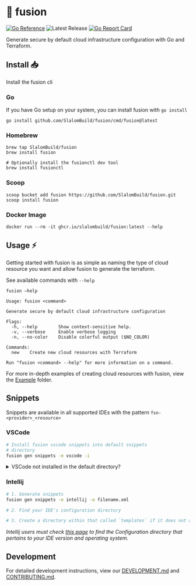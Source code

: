 # 🧬 fusion

[![Go Reference](https://pkg.go.dev/badge/github.com/SlalomBuild/fusion.svg)](https://pkg.go.dev/github.com/SlalomBuild/fusion)
![Latest Release](https://img.shields.io/github/v/release/SlalomBuild/fusion?label=latest%20release)
[![Go Report Card](https://goreportcard.com/badge/github.com/SlalomBuild/fusion)](https://goreportcard.com/report/github.com/SlalomBuild/fusion)

Generate secure by default cloud infrastructure configuration with Go and Terraform. 

## Install 📥

Install the fusion cli

### Go

If you have Go setup on your system, you can install fusion with `go install`

```shell
go install github.com/SlalomBuild/fusion/cmd/fusion@latest
```

### Homebrew

```shell
brew tap SlalomBuild/fusion
brew install fusion

# Optionally install the fusionctl dev tool
brew install fusionctl
```

### Scoop

```shell
scoop bucket add fusion https://github.com/SlalomBuild/fusion.git
scoop install fusion
```

### Docker Image

```
docker run --rm -it ghcr.io/slalombuild/fusion:latest --help
```

## Usage ⚡️

Getting started with fusion is as simple as naming the type of cloud resource you want and allow fusion to generate the terraform.

See available commands with `--help`

```
fusion —help

Usage: fusion <command>

Generate secure by default cloud infrastructure configuration

Flags:
  -h, --help        Show context-sensitive help.
  -v, --verbose     Enable verbose logging
  -n, --no-color    Disable colorful output ($NO_COLOR)

Commands:
  new    Create new cloud resources with Terraform

Run "fusion <command> --help" for more information on a command.
```

For more in-depth examples of creating cloud resources with fusion, view the [Example](./_example) folder.

## Snippets

Snippets are available in all supported IDEs with the pattern `fsn-<provider>_<resource>`

### VSCode 

```bash
# Install fusion vscode snippets into default snippets 
# directory
fusion gen snippets -e vscode -i
```

<details>
<summary>VSCode not installed in the default directory?</summary>
<br>
You will need to output a json file with `fusion gen snippets -e vscode -o filename.json` and place it and `package.json` from the repository's snippets directory within `.../.vscode/extensions/fusion-snippets`, creating directories if needed. Restart your IDE to make them available.
<br><br>
</details>

### Intellij

```bash
# 1. Generate snippets
fusion gen snippets -e intellij -o filename.xml

# 2. Find your IDE's configuration directory

# 3. Create a directory within that called `templates` if it does not already exist, and drop the xml file in there. Then, restart your IDE to make them available.
```

*Intellij users must check [this page](https://intellij-support.jetbrains.com/hc/en-us/articles/206544519-Directories-used-by-the-IDE-to-store-settings-caches-plugins-and-logs) to find the Configuration directory that pertains to your IDE version and operating system.*

## Development

For detailed development instructions, view our [DEVELOPMENT.md](./github/DEVELOPMENT.md) and [CONTRIBUTING.md](.github/CONTRIBUTING.md).